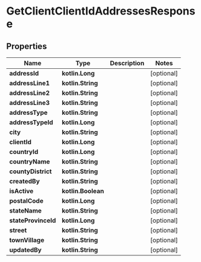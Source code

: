 
# GetClientClientIdAddressesResponse

## Properties
| Name | Type | Description | Notes |
| ------------ | ------------- | ------------- | ------------- |
| **addressId** | **kotlin.Long** |  |  [optional] |
| **addressLine1** | **kotlin.String** |  |  [optional] |
| **addressLine2** | **kotlin.String** |  |  [optional] |
| **addressLine3** | **kotlin.String** |  |  [optional] |
| **addressType** | **kotlin.String** |  |  [optional] |
| **addressTypeId** | **kotlin.Long** |  |  [optional] |
| **city** | **kotlin.String** |  |  [optional] |
| **clientId** | **kotlin.Long** |  |  [optional] |
| **countryId** | **kotlin.Long** |  |  [optional] |
| **countryName** | **kotlin.String** |  |  [optional] |
| **countyDistrict** | **kotlin.String** |  |  [optional] |
| **createdBy** | **kotlin.String** |  |  [optional] |
| **isActive** | **kotlin.Boolean** |  |  [optional] |
| **postalCode** | **kotlin.Long** |  |  [optional] |
| **stateName** | **kotlin.String** |  |  [optional] |
| **stateProvinceId** | **kotlin.Long** |  |  [optional] |
| **street** | **kotlin.String** |  |  [optional] |
| **townVillage** | **kotlin.String** |  |  [optional] |
| **updatedBy** | **kotlin.String** |  |  [optional] |



